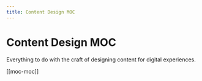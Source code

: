 ```yaml
---
title: Content Design MOC
---
```


# Content Design MOC
Everything to do with the craft of designing content for digital experiences.

[[moc-moc]]